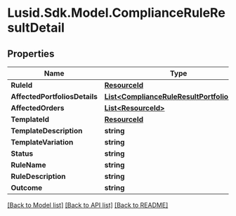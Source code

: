 # Lusid.Sdk.Model.ComplianceRuleResultDetail

## Properties

Name | Type | Description | Notes
------------ | ------------- | ------------- | -------------
**RuleId** | [**ResourceId**](ResourceId.md) |  | 
**AffectedPortfoliosDetails** | [**List&lt;ComplianceRuleResultPortfolioDetail&gt;**](ComplianceRuleResultPortfolioDetail.md) |  | 
**AffectedOrders** | [**List&lt;ResourceId&gt;**](ResourceId.md) |  | 
**TemplateId** | [**ResourceId**](ResourceId.md) |  | 
**TemplateDescription** | **string** |  | 
**TemplateVariation** | **string** |  | 
**Status** | **string** |  | 
**RuleName** | **string** |  | 
**RuleDescription** | **string** |  | 
**Outcome** | **string** |  | 

[[Back to Model list]](../README.md#documentation-for-models) [[Back to API list]](../README.md#documentation-for-api-endpoints) [[Back to README]](../README.md)

